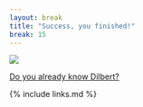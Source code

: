 ```yaml
---
layout: break
title: "Success, you finished!"
break: 15
---
```


![](https://assets.amuniversal.com/fab55890f648012ff3f1001dd8b71c47)

[Do you already know Dilbert?](https://dilbert.com/)

<!--
> ## Feedback!
> Please take a few more minutes to give us feedback on the ROOT exercise by filling out [this short feedback form!](https://docs.google.com/forms/d/e/1FAIpQLSfr5GiqLK_GO_aP9Cv83bZ_sP_E2S8nNX3u6zNhVqXUN6Jm0w/viewform)
{: .challenge}
-->

{% include links.md %}
